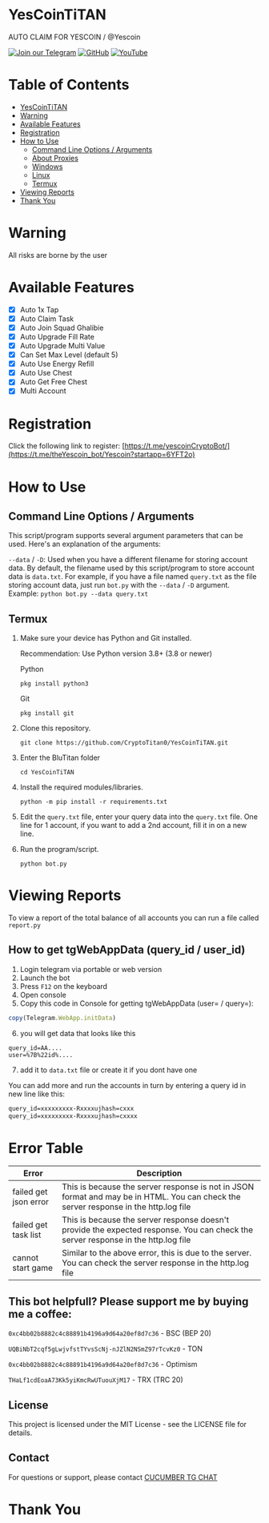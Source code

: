 # YesCoinTiTAN

AUTO CLAIM FOR YESCOIN / @Yescoin

[![Join our Telegram](https://img.shields.io/badge/Telegram-2CA5E0?style=for-the-badge&logo=telegram&logoColor=white)](https://t.me/Crypto_Titan0)
[![GitHub](https://img.shields.io/badge/GitHub-181717?style=for-the-badge&logo=github&logoColor=white)](https://github.com/CryptoTitan0)
[![YouTube](https://img.shields.io/badge/YouTube-FF0000?style=for-the-badge&logo=youtube&logoColor=white)](https://www.youtube.com/@Crypto_Titan0)

# Table of Contents
- [YesCoinTiTAN](#YescoinTitan)
- [Warning](#warning)
- [Available Features](#available-features)
- [Registration](#registration)
- [How to Use](#how-to-use)
  - [Command Line Options / Arguments](#command-line-options--arguments)
  - [About Proxies](#about-proxies)
  - [Windows](#windows)
  - [Linux](#linux)
  - [Termux](#termux)
- [Viewing Reports](#viewing-reports)
- [Thank You](#thank-you)



# Warning

All risks are borne by the user

# Available Features

- [x] Auto 1x Tap
- [x] Auto Claim Task
- [x] Auto Join Squad Ghalibie
- [x] Auto Upgrade Fill Rate
- [x] Auto Upgrade Multi Value
- [x] Can Set Max Level (default 5)
- [x] Auto Use Energy Refill
- [x] Auto Use Chest
- [x] Auto Get Free Chest
- [x] Multi Account

# Registration

Click the following link to register: [https://t.me/yescoinCryptoBot/](https://t.me/theYescoin_bot/Yescoin?startapp=6YFT2o)

# How to Use

## Command Line Options / Arguments

This script/program supports several argument parameters that can be used. Here's an explanation of the arguments:

`--data` / `-D`: Used when you have a different filename for storing account data. By default, the filename used by this script/program to store account data is `data.txt`. For example, if you have a file named `query.txt` as the file storing account data, just run `bot.py` with the `--data` / `-D` argument. Example: `python bot.py --data query.txt`

## Termux

1. Make sure your device has Python and Git installed.

    Recommendation: Use Python version 3.8+ (3.8 or newer)
   
   Python
   ```shell
   pkg install python3
   ```
   Git
   ```shell
   pkg install git
   ```

2. Clone this repository.
   ```shell
   git clone https://github.com/CryptoTitan0/YesCoinTiTAN.git
   ```

3. Enter the BluTitan folder
   ```
   cd YesCoinTiTAN
   ```

4. Install the required modules/libraries.
   ```
   python -m pip install -r requirements.txt
   ```

5. Edit the `query.txt` file, enter your query data into the `query.txt` file. One line for 1 account, if you want to add a 2nd account, fill it in on a new line.

6. Run the program/script.
   ```
   python bot.py
   ```

# Viewing Reports

To view a report of the total balance of all accounts you can run a file called `report.py`


## How to get tgWebAppData (query_id / user_id)

1. Login telegram via portable or web version
2. Launch the bot
3. Press `F12` on the keyboard 
4. Open console
5. Сopy this code in Console for getting tgWebAppData (user= / query=):

```javascript
copy(Telegram.WebApp.initData)
```

6. you will get data that looks like this

```
query_id=AA....
user=%7B%22id%....
```
7. add it to `data.txt` file or create it if you dont have one


You can add more and run the accounts in turn by entering a query id in new line like this:
```txt
query_id=xxxxxxxxx-Rxxxxujhash=cxxx
query_id=xxxxxxxxx-Rxxxxujhash=cxxxx
```


# Error Table

| Error                 | Description                                                                                                                          |
| --------------------- | ------------------------------------------------------------------------------------------------------------------------------------ |
| failed get json error | This is because the server response is not in JSON format and may be in HTML. You can check the server response in the http.log file |
| failed get task list  | This is because the server response doesn't provide the expected response. You can check the server response in the http.log file    |
| cannot start game     | Similar to the above error, this is due to the server. You can check the server response in the http.log file                        |

## This bot helpfull?  Please support me by buying me a coffee: 
``` 0xc4bb02b8882c4c88891b4196a9d64a20ef8d7c36 ``` - BSC (BEP 20)

``` UQBiNbT2cqf5gLwjvfstTYvsScNj-nJZlN2NSmZ97rTcvKz0 ``` - TON

``` 0xc4bb02b8882c4c88891b4196a9d64a20ef8d7c36 ``` - Optimism

``` THaLf1cdEoaA73Kk5yiKmcRwUTuouXjM17 ``` - TRX (TRC 20)

## License
This project is licensed under the MIT License - see the LICENSE file for details.

## Contact
For questions or support, please contact [CUCUMBER TG CHAT](https://t.me/cucumber_scripts_chat)

# Thank You
